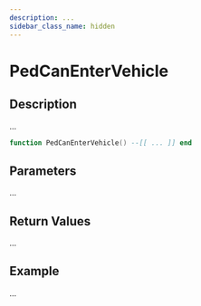 ```yaml
---
description: ...
sidebar_class_name: hidden
---
```


# PedCanEnterVehicle

## Description

...

```lua
function PedCanEnterVehicle() --[[ ... ]] end
```

## Parameters

...

## Return Values

...

## Example

...

